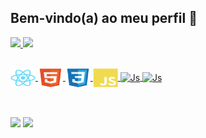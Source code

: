 ## Bem-vindo(a) ao meu perfil 🧐
<div> <a href="https://github.com/jonathanmacedo"> <img height="180em" src="https://github-readme-stats.vercel.app/api?username=jonathanmacedo&show_icons=true&theme=github_dark&include_all_commits=true&count_private=true"/> <img height="180em" src="https://github-readme-stats.vercel.app/api/top-langs/?username=jonathanmacedo&layout=compact&langs_count=6&theme=github_dark"/> </div> 
  
<div style="display: inline_block">
  

<br> 

<img align="center" alt="REACT" height="30" width="40" 
                                                                                                                                                                                                                                                                                                                                     src="https://raw.githubusercontent.com/devicons/devicon/master/icons/react/react-original.svg"> <img align="center" alt="HTML" height="30" width="40" src="https://raw.githubusercontent.com/devicons/devicon/master/icons/html5/html5-original.svg"> <img align="center" alt="CSS" height="30" width="40" src="https://raw.githubusercontent.com/devicons/devicon/master/icons/css3/css3-original.svg"> <img align="center" alt="Js" height="30" width="40" src="https://raw.githubusercontent.com/devicons/devicon/master/icons/javascript/javascript-plain.svg"> <img align="center" alt="Js" height="30" width="40" src="https://cdn.jsdelivr.net/gh/devicons/devicon@latest/icons/nodejs/nodejs-plain-wordmark.svg"> <img align="center" alt="Js" height="30" width="40" src="https://cdn.jsdelivr.net/gh/devicons/devicon@latest/icons/python/python-original-wordmark.svg"> </div> <br> <br> 
                                                                                                                                                                                                                                                                                                                                                                                        <div> <a href = "mailto:jonathanmacedocontato@gmail.com"><img src="https://img.shields.io/badge/-Gmail-%23333?style=for-the-badge&logo=gmail&logoColor=white" target="_blank"></a> <a href="https://www.linkedin.com/in/jonathan-macedo-10182b274/" target="_blank"><img src="https://img.shields.io/badge/-LinkedIn-%230077B5?style=for-the-badge&logo=linkedin&logoColor=white" target="_blank"></a> </div>
